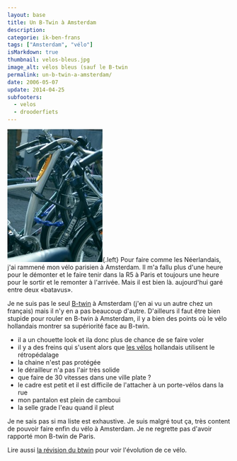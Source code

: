 ```yaml
---
layout: base
title: Un B-Twin à Amsterdam
description: 
categorie: ik-ben-frans
tags: ["Amsterdam", "vélo"]
isMarkdown: true
thumbnail: velos-bleus.jpg
image_alt: vélos bleus (sauf le B-twin
permalink: un-b-twin-a-amsterdam/
date: 2006-05-07
update: 2014-04-25
subfooters:
  - velos
  - drooderfiets
---
```




![vélos bleus (sauf le B-twin](velos-bleus.jpg){.left}
Pour faire comme les Néerlandais, j'ai rammené mon vélo parisien à Amsterdam. Il m'a fallu plus d'une heure pour le démonter et le faire tenir dans la R5 à Paris et toujours une heure pour le sortir et le remonter à l'arrivée. Mais il est bien là. aujourd'hui garé entre deux «batavus».

Je ne suis pas le seul [B-twin](http://www.decathlon.fr/FR/Product_arborescence/Bikes_and_rolle/Bikes/city_and_countr/multi_purpose_b/product_6556056/index.html) à Amsterdam (j'en ai vu un autre chez un français) mais il n'y en a pas beaucoup d'autre. D'ailleurs il faut être bien stupide pour rouler en B-twin à Amsterdam, il y a bien des points où le vélo hollandais montrer sa supériorité face au B-twin.

* il a un chouette look et ila donc plus de chance de se faire voler
* il y a des freins qui s'usent alors que [les vélos](/?q=v%C3%A9los) hollandais utilisent le rétropédalage
* la chaine n'est pas protégée
* le dérailleur n'a pas l'air très solide
* que faire de 30 vitesses dans une ville plate ?
* le cadre est petit et il est difficile de l'attacher à un porte-vélos dans la rue
* mon pantalon est plein de camboui
* la selle grade l'eau quand il pleut

Je ne sais pas si ma liste est exhaustive. Je suis malgré tout ça, très content de pouvoir faire enfin du vélo à Amsterdam. Je ne regrette pas d'avoir rapporté mon B-twin de Paris.

Lire aussi [la révision du btwin](/revision-du-btwin) pour voir l'évolution de ce vélo.
